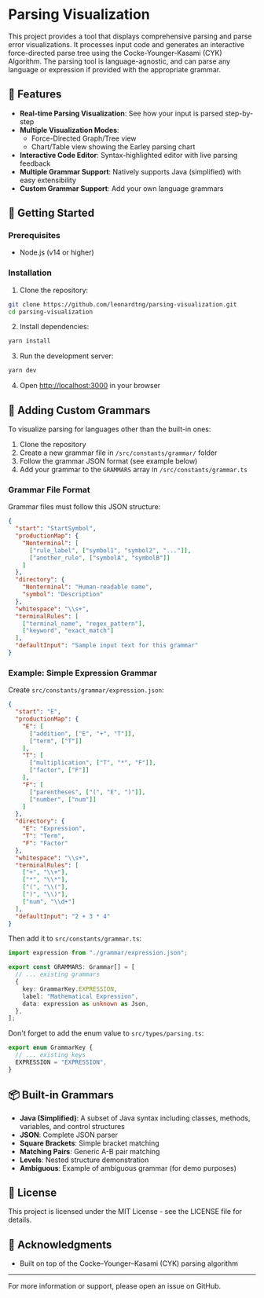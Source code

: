 # Parsing Visualization

This project provides a tool that displays comprehensive parsing and parse error visualizations. It processes input code and generates an interactive force-directed parse tree using the Cocke-Younger-Kasami (CYK) Algorithm. The parsing tool is language-agnostic, and can parse any language or expression if provided with the appropriate grammar.

## 🌟 Features

- **Real-time Parsing Visualization**: See how your input is parsed step-by-step
- **Multiple Visualization Modes**:
  - Force-Directed Graph/Tree view
  - Chart/Table view showing the Earley parsing chart
- **Interactive Code Editor**: Syntax-highlighted editor with live parsing feedback
- **Multiple Grammar Support**: Natively supports Java (simplified) with easy extensibility
- **Custom Grammar Support**: Add your own language grammars

## 🚀 Getting Started

### Prerequisites

- Node.js (v14 or higher)

### Installation

1. Clone the repository:

```bash
git clone https://github.com/leonardtng/parsing-visualization.git
cd parsing-visualization
```

2. Install dependencies:

```bash
yarn install
```

3. Run the development server:

```bash
yarn dev
```

4. Open [http://localhost:3000](http://localhost:3000) in your browser

## 🔧 Adding Custom Grammars

To visualize parsing for languages other than the built-in ones:

1. Clone the repository
2. Create a new grammar file in `/src/constants/grammar/` folder
3. Follow the grammar JSON format (see example below)
4. Add your grammar to the `GRAMMARS` array in `/src/constants/grammar.ts`

### Grammar File Format

Grammar files must follow this JSON structure:

```json
{
  "start": "StartSymbol",
  "productionMap": {
    "Nonterminal": [
      ["rule_label", ["symbol1", "symbol2", "..."]],
      ["another_rule", ["symbolA", "symbolB"]]
    ]
  },
  "directory": {
    "Nonterminal": "Human-readable name",
    "symbol": "Description"
  },
  "whitespace": "\\s+",
  "terminalRules": [
    ["terminal_name", "regex_pattern"],
    ["keyword", "exact_match"]
  ],
  "defaultInput": "Sample input text for this grammar"
}
```

### Example: Simple Expression Grammar

Create `src/constants/grammar/expression.json`:

```json
{
  "start": "E",
  "productionMap": {
    "E": [
      ["addition", ["E", "+", "T"]],
      ["term", ["T"]]
    ],
    "T": [
      ["multiplication", ["T", "*", "F"]],
      ["factor", ["F"]]
    ],
    "F": [
      ["parentheses", ["(", "E", ")"]],
      ["number", ["num"]]
    ]
  },
  "directory": {
    "E": "Expression",
    "T": "Term",
    "F": "Factor"
  },
  "whitespace": "\\s+",
  "terminalRules": [
    ["+", "\\+"],
    ["*", "\\*"],
    ["(", "\\("],
    [")", "\\)"],
    ["num", "\\d+"]
  ],
  "defaultInput": "2 + 3 * 4"
}
```

Then add it to `src/constants/grammar.ts`:

```typescript
import expression from "./grammar/expression.json";

export const GRAMMARS: Grammar[] = [
  // ... existing grammars
  {
    key: GrammarKey.EXPRESSION,
    label: "Mathematical Expression",
    data: expression as unknown as Json,
  },
];
```

Don't forget to add the enum value to `src/types/parsing.ts`:

```typescript
export enum GrammarKey {
  // ... existing keys
  EXPRESSION = "EXPRESSION",
}
```

## 📦 Built-in Grammars

- **Java (Simplified)**: A subset of Java syntax including classes, methods, variables, and control structures
- **JSON**: Complete JSON parser
- **Square Brackets**: Simple bracket matching
- **Matching Pairs**: Generic A-B pair matching
- **Levels**: Nested structure demonstration
- **Ambiguous**: Example of ambiguous grammar (for demo purposes)

## 📄 License

This project is licensed under the MIT License - see the LICENSE file for details.

## 🙏 Acknowledgments

- Built on top of the Cocke–Younger–Kasami (CYK) parsing algorithm

---

For more information or support, please open an issue on GitHub.
